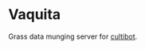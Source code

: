 # Vaquita

Grass data munging server for [cultibot]().

[cultibot]: https://github.com/acequia/cultibot
